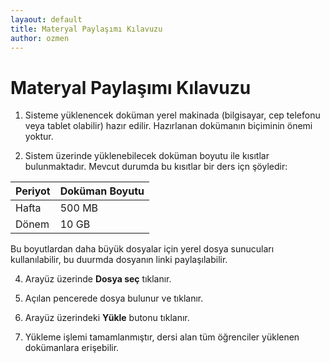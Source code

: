 ```yaml
---
layaout: default
title: Materyal Paylaşımı Kılavuzu
author: ozmen
---
```

# Materyal Paylaşımı Kılavuzu

1. Sisteme yüklenencek doküman yerel makinada (bilgisayar, cep telefonu veya tablet olabilir) hazır edilir. Hazırlanan dokümanın biçiminin önemi yoktur. 

2. Sistem üzerinde yüklenebilecek doküman boyutu ile kısıtlar bulunmaktadır. Mevcut durumda bu kısıtlar bir ders içn şöyledir:

|Periyot | Doküman Boyutu |
| :---|:---|
| Hafta | 500 MB |
| Dönem | 10 GB |

Bu boyutlardan daha büyük dosyalar için yerel dosya sunucuları kullanılabilir, bu duurmda dosyanın linki paylaşılabilir.

4. Arayüz üzerinde **Dosya seç** tıklanır.

5. Açılan pencerede dosya bulunur ve tıklanır.

6. Arayüz üzerindeki **Yükle** butonu tıklanır.

7. Yükleme işlemi tamamlanmıştır, dersi alan tüm öğrenciler yüklenen dokümanlara erişebilir.